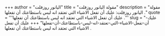 +++
author = "اليانور روزفلت"
title = "مقولة اليانور روزفلت"
description = "مقولة اليانور روزفلت: عليك أن تفعل الاشياء التي تعتقد انه ليس باستطاعتك أن تفعلها ."
quote = '''عليك أن تفعل الاشياء التي تعتقد انه ليس باستطاعتك أن تفعلها .'''
slug = "عليك-أن-تفعل-الاشياء-التي-تعتقد-انه-ليس-باستطاعتك-أن-تفعلها"
+++
عليك أن تفعل الاشياء التي تعتقد انه ليس باستطاعتك أن تفعلها .
